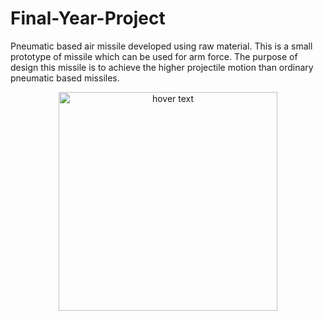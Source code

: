 # Final-Year-Project
Pneumatic based air missile developed using raw material. This is a small prototype of missile which can be used for arm force. The purpose of design this missile is to achieve the  higher projectile motion than ordinary pneumatic based missiles.
<p align="center">
  <img src="https://my-personal-static-website-02.s3.ap-south-1.amazonaws.com/image01.jpeg)https://my-personal-static-website-02.s3.ap-south-1.amazonaws.com/image01.jpeg)https://my-personal-static-website-02.s3.ap-south-1.amazonaws.com/image01.jpeg)https://my-personal-static-website-02.s3.ap-south-1.amazonaws.com/image01.jpeg" width="350" title="hover text">
</p>
